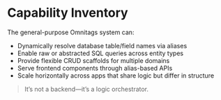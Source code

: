 # Capability Inventory

The general-purpose Omnitags system can:

- Dynamically resolve database table/field names via aliases
- Enable raw or abstracted SQL queries across entity types
- Provide flexible CRUD scaffolds for multiple domains
- Serve frontend components through alias-based APIs
- Scale horizontally across apps that share logic but differ in structure

> It’s not a backend—it’s a logic orchestrator.
